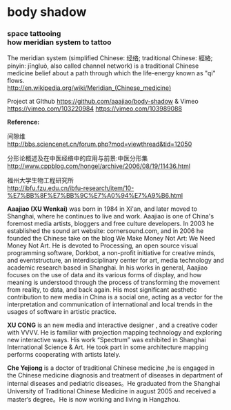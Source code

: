 body shadow
===========

<h3>space tattooing<br>
how meridian system to tattoo</h3>

The meridian system (simplified Chinese: 经络; traditional Chinese: 經絡; pinyin: jīngluò, also called channel network) is a traditional Chinese medicine belief about a path through which the life-energy known as "qi" flows.
<br>http://en.wikipedia.org/wiki/Meridian_(Chinese_medicine)

Project at GIthub <a href="https://github.com/aaajiao/body-shadow" target="_blank">https://github.com/aaajiao/body-shadow</a>
& Vimeo <a href="https://vimeo.com/103220984" target="_blank">https://vimeo.com/103220984</a> <a href="https://vimeo.com/103989088" target="_blank">https://vimeo.com/103989088</a>


<b>Reference:</b>

间隙维<br> 
http://bbs.sciencenet.cn/forum.php?mod=viewthread&tid=12050

分形论概述及在中医经络中的应用与前景:中医分形集<br>
http://www.cppblog.com/hongel/archive/2006/08/19/11436.html

福州大学生物工程研究所<br>
http://ibfu.fzu.edu.cn/ibfu-research/item/10-%E7%BB%8F%E7%BB%9C%E7%A0%94%E7%A9%B6.html


<b>Aaajiao (XU Wenkai)</b> was born in 1984 in Xi'an, and later moved to Shanghai, where he continues to live and work. Aaajiao is one of China's foremost media artists, bloggers and free culture developers. In 2003 he established the sound art website: cornersound.com, and in 2006 he founded the Chinese take on the blog We Make Money Not Art: We Need Money Not Art. He is devoted to Processing, an open source visual programming software, Dorkbot, a non-profit initiative for creative minds, and eventstructure, an interdisciplinary center for art, media technology and academic research based in Shanghai. In his works in general, Aaajiao focuses on the use of data and its various forms of display, and how meaning is understood through the process of transforming the movement from reality, to data, and back again. His most significant aesthetic contribution to new media in China is a social one, acting as a vector for the interpretation and communication of international and local trends in the usages of software in artistic practice.

<b>XU CONG</b> is an new media and interactive designer , and a creative coder with VVVV. He is familiar with projection mapping technology and exploring new interactive ways. His work “Spectrum” was exhibited in Shanghai International Science & Art. He took part in some architecture mapping performs cooperating with artists lately.

<b>Che Yejiong</b> is a doctor of traditional Chinese medicine ,he is engaged in the Chinese medicine diagnosis and treatment of diseases in department of internal diseases‍ and pediatric diseases。‍He graduated from the Shanghai University of Traditional Chinese Medicine in august 2005 and received a master‘s degree。He is now working and living in Hangzhou.
